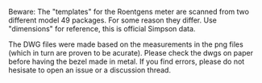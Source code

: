 Beware: The "templates" for the Roentgens meter are scanned from two different model 49 packages. For some reason they differ. Use "dimensions" for reference, this is official Simpson data.

The DWG files were made based on the measurements in the png files (which in turn are proven to be acurate). Please check the dwgs on paper before having the bezel made in metal. If you find errors, please do not hesisate to open an issue or a discussion thread.
